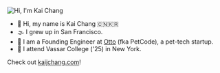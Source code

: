 ![Hi, I'm Kai Chang](https://github.com/kajchang/kajchang/raw/main/header.png)

- 👋 Hi, my name is Kai Chang 🇨🇳🇰🇷
- 🌫️ I grew up in San Francisco.
- 🐶 I am a Founding Engineer at [Otto](https://otto.pet) (fka PetCode), a pet-tech startup.
- 🏫 I attend Vassar College ('25) in New York.

Check out [kaijchang.com](https://kaijchang.com)!
